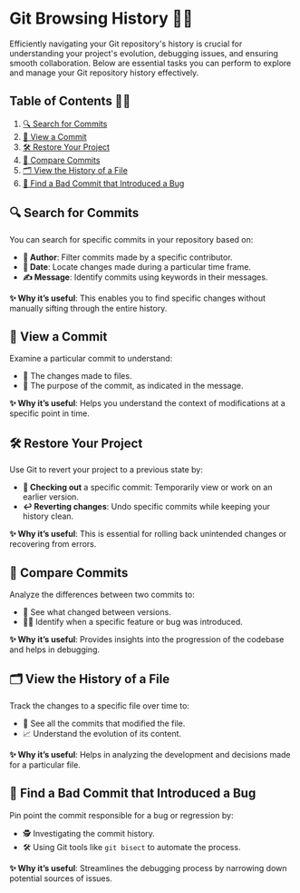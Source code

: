 # **Git Browsing History** 📜✨

Efficiently navigating your Git repository's history is crucial for understanding your project's evolution, debugging issues, and ensuring smooth collaboration. Below are essential tasks you can perform to explore and manage your Git repository history effectively.

## Table of Contents 📖✨
1. [🔍 Search for Commits](#-search-for-commits)
2. [👀 View a Commit](#-view-a-commit)
3. [🛠️ Restore Your Project](#-restore-your-project)
4. [🔄 Compare Commits](#-compare-commits)
5. [🗂️ View the History of a File](#-view-the-history-of-a-file)
6. [🐛 Find a Bad Commit that Introduced a Bug](#-find-a-bad-commit-that-introduced-a-bug)

## 🔍 Search for Commits

You can search for specific commits in your repository based on:

- **👤 Author**: Filter commits made by a specific contributor.
- **📅 Date**: Locate changes made during a particular time frame.
- **✍️ Message**: Identify commits using keywords in their messages.

**✨ Why it’s useful**:
This enables you to find specific changes without manually sifting through the entire history.

## 👀 View a Commit

Examine a particular commit to understand:

- 📄 The changes made to files.
- 📝 The purpose of the commit, as indicated in the message.

**✨ Why it’s useful**:
Helps you understand the context of modifications at a specific point in time.

## 🛠️ Restore Your Project

Use Git to revert your project to a previous state by:

- **🔄 Checking out** a specific commit: Temporarily view or work on an earlier version.
- **↩️ Reverting changes**: Undo specific commits while keeping your history clean.

**✨ Why it’s useful**:
This is essential for rolling back unintended changes or recovering from errors.

## 🔄 Compare Commits

Analyze the differences between two commits to:

- 🧐 See what changed between versions.
- 🕵️‍♂️ Identify when a specific feature or bug was introduced.

**✨ Why it’s useful**:
Provides insights into the progression of the codebase and helps in debugging.

## 🗂️ View the History of a File

Track the changes to a specific file over time to:

- 📜 See all the commits that modified the file.
- 📈 Understand the evolution of its content.

**✨ Why it’s useful**:
Helps in analyzing the development and decisions made for a particular file.

## 🐛 Find a Bad Commit that Introduced a Bug

Pin point the commit responsible for a bug or regression by:

- 🕵️ Investigating the commit history.
- 🛠️ Using Git tools like `git bisect` to automate the process.

**✨ Why it’s useful**:
Streamlines the debugging process by narrowing down potential sources of issues.
